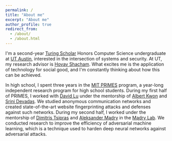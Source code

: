 ```yaml
---
permalink: /
title: "About me"
excerpt: "About me"
author_profile: true
redirect_from: 
  - /about/
  - /about.html
---
```


I'm a second-year [Turing Scholar](https://www.cs.utexas.edu/turing-scholars)
Honors Computer Science undergraduate 
at [UT Austin](https://www.utexas.edu/),
interested in the intersection of systems and security.
At UT, my research advisor is [Hovav Shacham](https://www.cs.utexas.edu/~hovav/).
What excites me is the application of technology for social good,
and I'm constantly thinking about how this can be achieved.

In high school, I spent three years in the 
[MIT PRIMES](http://math.mit.edu/research/highschool/primes/index.php) program,
a year-long independent research program for high school students.
During my first half of PRIMES, I worked with [David Lu](https://scholar.google.com/citations?user=SIIZ_bAAAAAJ&hl=en)
under the mentorship of [Albert Kwon](https://albertkwon.com/) and [Srini Devadas](https://people.csail.mit.edu/devadas/).
We studied anonymous communication networks and created state-of-the-art 
website fingerprinting attacks and defenses against such networks.
During my second half,
I worked under the mentorship of [Dimitris Tsipras](http://people.csail.mit.edu/tsipras/)
and [Aleksander Mądry](https://people.csail.mit.edu/madry/)
in the [Mądry Lab](http://people.csail.mit.edu/madry/lab).
We conducted research to improve the efficiency of adversarial machine learning, which is
a technique used to harden deep neural networks against adversarial attacks.
